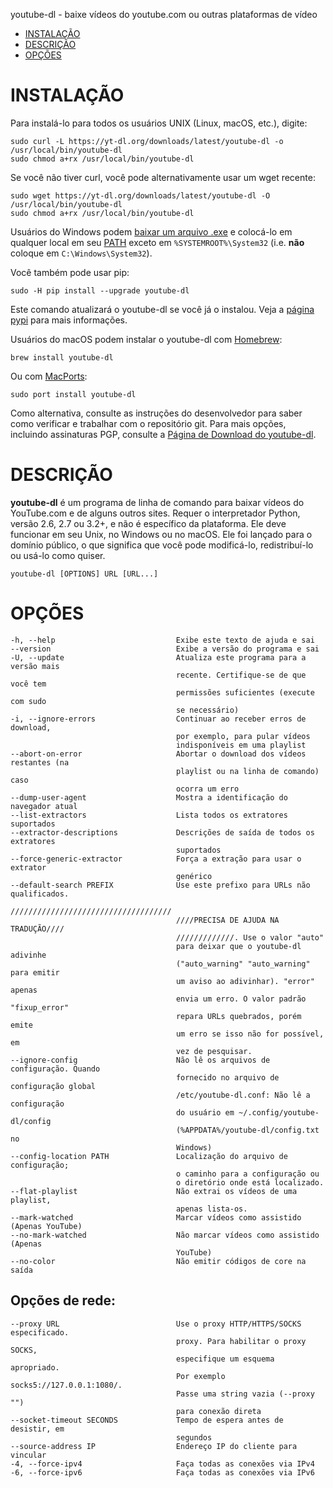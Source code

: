youtube-dl - baixe vídeos do youtube.com ou outras plataformas de vídeo

- [INSTALAÇÃO](#instalação)
- [DESCRIÇÃO](#descrição)
- [OPÇÕES](#opções)

# INSTALAÇÃO

Para instalá-lo para todos os usuários UNIX (Linux, macOS, etc.), digite:

    sudo curl -L https://yt-dl.org/downloads/latest/youtube-dl -o /usr/local/bin/youtube-dl
    sudo chmod a+rx /usr/local/bin/youtube-dl

Se você não tiver curl, você pode alternativamente usar um wget recente:

    sudo wget https://yt-dl.org/downloads/latest/youtube-dl -O /usr/local/bin/youtube-dl
    sudo chmod a+rx /usr/local/bin/youtube-dl

Usuários do Windows podem [baixar um arquivo .exe](https://yt-dl.org/latest/youtube-dl.exe) e colocá-lo em qualquer local em seu [PATH](https://en.wikipedia.org/wiki/PATH_%28variable%29) exceto em `%SYSTEMROOT%\System32` (i.e. **não** coloque em `C:\Windows\System32`).

Você também pode usar pip:

    sudo -H pip install --upgrade youtube-dl
    
Este comando atualizará o youtube-dl se você já o instalou. Veja a [página pypi](https://pypi.python.org/pypi/youtube_dl) para mais informações.

Usuários do macOS podem instalar o youtube-dl com [Homebrew](https://brew.sh/):

    brew install youtube-dl

Ou com [MacPorts](https://www.macports.org/):

    sudo port install youtube-dl

Como alternativa, consulte as instruções do desenvolvedor para saber como verificar e trabalhar com o repositório git. Para mais opções, incluindo assinaturas PGP, consulte a [Página de Download do youtube-dl](https://ytdl-org.github.io/youtube-dl/download.html).

# DESCRIÇÃO
**youtube-dl** é um programa de linha de comando para baixar vídeos do YouTube.com e de alguns outros sites. Requer o interpretador Python, versão 2.6, 2.7 ou 3.2+, e não é específico da plataforma. Ele deve funcionar em seu Unix, no Windows ou no macOS. Ele foi lançado para o domínio público, o que significa que você pode modificá-lo, redistribuí-lo ou usá-lo como quiser.

    youtube-dl [OPTIONS] URL [URL...]

# OPÇÕES
    -h, --help                           Exibe este texto de ajuda e sai
    --version                            Exibe a versão do programa e sai
    -U, --update                         Atualiza este programa para a versão mais
                                         recente. Certifique-se de que você tem
                                         permissões suficientes (execute com sudo
                                         se necessário)
    -i, --ignore-errors                  Continuar ao receber erros de download, 
                                         por exemplo, para pular vídeos
                                         indisponíveis em uma playlist
    --abort-on-error                     Abortar o download dos vídeos restantes (na
                                         playlist ou na linha de comando) caso
                                         ocorra um erro
    --dump-user-agent                    Mostra a identificação do navegador atual
    --list-extractors                    Lista todos os extratores suportados
    --extractor-descriptions             Descrições de saída de todos os extratores
                                         suportados
    --force-generic-extractor            Força a extração para usar o extrator
                                         genérico
    --default-search PREFIX              Use este prefixo para URLs não qualificados.
                                         ////////////////////////////////////
                                         ////PRECISA DE AJUDA NA TRADUÇÃO////
                                         /////////////. Use o valor "auto"
                                         para deixar que o youtube-dl adivinhe
                                         ("auto_warning" "auto_warning" para emitir
                                         um aviso ao adivinhar). "error" apenas
                                         envia um erro. O valor padrão "fixup_error"
                                         repara URLs quebrados, porém emite
                                         um erro se isso não for possível, em
                                         vez de pesquisar.
    --ignore-config                      Não lê os arquivos de configuração. Quando
                                         fornecido no arquivo de configuração global
                                         /etc/youtube-dl.conf: Não lê a configuração
                                         do usuário em ~/.config/youtube-dl/config
                                         (%APPDATA%/youtube-dl/config.txt no
                                         Windows)
    --config-location PATH               Localização do arquivo de configuração;
                                         o caminho para a configuração ou 
                                         o diretório onde está localizado.
    --flat-playlist                      Não extrai os vídeos de uma playlist,
                                         apenas lista-os. 
    --mark-watched                       Marcar vídeos como assistido (Apenas YouTube)
    --no-mark-watched                    Não marcar vídeos como assistido (Apenas
                                         YouTube)
    --no-color                           Não emitir códigos de core na saída

## Opções de rede:
    --proxy URL                          Use o proxy HTTP/HTTPS/SOCKS especificado.
                                         proxy. Para habilitar o proxy SOCKS,
                                         especifique um esquema apropriado.
                                         Por exemplo socks5://127.0.0.1:1080/.
                                         Passe uma string vazia (--proxy "")
                                         para conexão direta
    --socket-timeout SECONDS             Tempo de espera antes de desistir, em
                                         segundos
    --source-address IP                  Endereço IP do cliente para vincular
    -4, --force-ipv4                     Faça todas as conexões via IPv4
    -6, --force-ipv6                     Faça todas as conexões via IPv6
